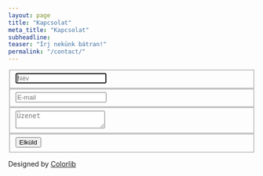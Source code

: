 ```yaml
---
layout: page
title: "Kapcsolat"
meta_title: "Kapcsolat"
subheadline: 
teaser: "Írj nekünk bátran!"
permalink: "/contact/"
---
```


 <div class="container">  
  <form id="contact" action="https://formspree.io/nagyadam40@gmail.com" method="POST" enctype="text/plain">   
    <fieldset>
      <input placeholder="Név" type="text" tabindex="1" name="name" required autofocus>
    </fieldset>
    <fieldset>
      <input placeholder="E-mail" type="email" tabindex="2"  name= "name" required>
    </fieldset>
    <fieldset>
      <textarea placeholder="Üzenet" tabindex="5" required></textarea>
    </fieldset>
    <fieldset>
      <button name="submit" type="submit" id="contact-submit" data-submit="...Sending">Elküld</button>
    </fieldset>
    <p class="copyright">Designed by <a href="https://colorlib.com" target="_blank" title="Colorlib">Colorlib</a></p>
  </form>
</div>